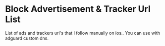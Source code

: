 # Block Advertisement & Tracker Url List

List of ads and trackers url's that I follow manually on ios..
You can use with adguard custom dns.
